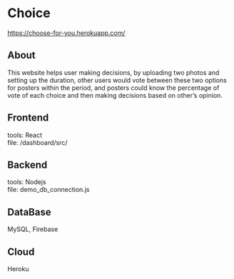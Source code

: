 # Choice
https://choose-for-you.herokuapp.com/

## About
This website helps user making decisions, by uploading two photos and setting up the duration, other users would vote between these two options for posters within the period, and posters could know the percentage of vote of each choice and then making decisions based on other’s opinion.

## Frontend
tools: React<br/>
file: /dashboard/src/

## Backend
tools: Nodejs<br/>
file: demo_db_connection.js

## DataBase
MySQL, Firebase

## Cloud
Heroku
